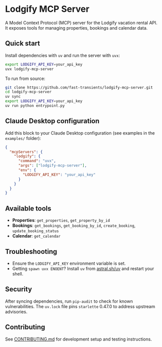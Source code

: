 # Lodgify MCP Server

A Model Context Protocol (MCP) server for the Lodgify vacation rental API. It exposes tools for managing properties, bookings and calendar data.

## Quick start
Install dependencies with `uv` and run the server with `uvx`:

```bash
export LODGIFY_API_KEY=your_api_key
uvx lodgify-mcp-server
```

To run from source:

```bash
git clone https://github.com/fast-transients/lodgify-mcp-server.git
cd lodgify-mcp-server
uv sync
export LODGIFY_API_KEY=your_api_key
uv run python entrypoint.py
```

## Claude Desktop configuration
Add this block to your Claude Desktop configuration (see examples in the `examples/` folder):

```json
{
  "mcpServers": {
    "lodgify": {
      "command": "uvx",
      "args": ["lodgify-mcp-server"],
      "env": {
        "LODGIFY_API_KEY": "your_api_key"
      }
    }
  }
}
```

## Available tools
- **Properties**: `get_properties`, `get_property_by_id`
- **Bookings**: `get_bookings`, `get_booking_by_id`, `create_booking`, `update_booking_status`
- **Calendar**: `get_calendar`

## Troubleshooting
- Ensure the `LODGIFY_API_KEY` environment variable is set.
- Getting `spawn uvx ENOENT`? Install `uv` from [astral.sh/uv](https://astral.sh/uv/) and restart your shell.

## Security
After syncing dependencies, run `pip-audit` to check for known vulnerabilities. The `uv.lock` file pins `starlette` 0.47.0 to address upstream advisories.

## Contributing
See [CONTRIBUTING.md](CONTRIBUTING.md) for development setup and testing instructions.
